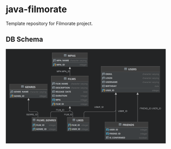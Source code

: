 # java-filmorate
Template repository for Filmorate project.

##  DB Schema
![alt text](db_schema.png)
